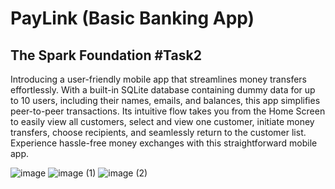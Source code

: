 # PayLink (Basic Banking App)

## The Spark Foundation #Task2

Introducing a user-friendly mobile app that streamlines money transfers effortlessly. With a built-in SQLite database containing dummy data for up to 10 users, including their names, emails, and balances, this app simplifies peer-to-peer transactions. Its intuitive flow takes you from the Home Screen to easily view all customers, select and view one customer, initiate money transfers, choose recipients, and seamlessly return to the customer list. Experience hassle-free money exchanges with this straightforward mobile app.

![image](https://github.com/criticalAY/ResQSync/assets/91668590/f2150b5c-f3d7-4f0e-9130-29e113f00224)
![image (1)](https://github.com/criticalAY/ResQSync/assets/91668590/4926934c-1d2b-46a6-9fc1-3e96ccf480eb)
![image (2)](https://github.com/criticalAY/ResQSync/assets/91668590/75406f51-ecc9-4296-9d78-4d6f6194371d)


